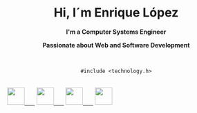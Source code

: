 <p align="center">
  <h1 align="center"><strong>Hi, I´m Enrique L&oacute;pez</strong></h1>
  <p align="center"><strong>I'm a Computer Systems Engineer</strong></p>
  <p align="center"><strong>Passionate about Web and Software Development</strong></p><br>
  <p align="center"><code align="center">#include &lt;technology.h&gt;</code><br></p><br>
  <a align="center" target="_blank" href="https://www.facebook.com/LopezTrinidadEnrique"><img src="https://static.xx.fbcdn.net/rsrc.php/yo/r/iRmz9lCMBD2.ico" width="40" height="40">&nbsp;&nbsp;&nbsp;&nbsp;&nbsp;&nbsp;</a>
  <a align="center" target="_blank" href="https://www.instagram.com/lopeztrinidadenrique/"><img src="https://www.instagram.com/static/images/ico/favicon.ico/36b3ee2d91ed.ico" width="40" height="40">&nbsp;&nbsp;&nbsp;&nbsp;&nbsp;&nbsp;</a>
  <a align="center" target="_blank" href="https://twitter.com/EnriqueLpezTri1"><img src="https://abs.twimg.com/favicons/twitter.ico" width="40" height="40">&nbsp;&nbsp;&nbsp;&nbsp;&nbsp;&nbsp;</a>
  <a align="center" target="_blank" href="https://www.linkedin.com/in/enrique-l%C3%B3pez-trinidad-7944121b6/"><img src="https://static-exp1.licdn.com/sc/h/al2o9zrvru7aqj8e1x2rzsrca" width="40" height="40"></a>
<p>
